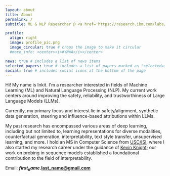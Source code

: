 ```yaml
---
layout: about
title: About
permalink: /
subtitle: ML & NLP Researcher @ <a href='https://research.ibm.com/labs/yorktown-heights'>IBM Research</a>, New York

profile:
  align: right
  image: profile_pic.png
  image_circular: true # crops the image to make it circular
  #more_info: <center><i>#YNWA</i></center>

news: true # includes a list of news items
selected_papers: true # includes a list of papers marked as "selected={true}"
social: true # includes social icons at the bottom of the page
---
```


Hi! My name is Inkit. I'm a researcher interested in fields of Machine Learning (ML) and Natural Language Processing (NLP). My current work centers around improving the safety, reliability, and trustworthiness of Large Language Models (LLMs).

Currently, my primary focus and interest lie in safety/alignment, synthetic data generation, steering and influence-based attributions within LLMs.

My past research has encompassed various areas of deep learning, including but not limited to, learning representations for diverse modalities, counterfactual generation, interpretability, text style transfer, unsupervised learning, and more. I hold an MS in Computer Science from <a href="https://www.cs.usc.edu">USC/ISI</a>, where I also started my research career under the guidance of <a href="https://kevincrawfordknight.github.io">Kevin Knight</a>; our work on probing in sequence models established a foundational contribution to the field of interpretability.

Email: <b>$first_name.$last_name@gmail.com</b>